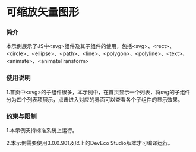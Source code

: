 # 可缩放矢量图形


### 简介

本示例展示了JS中<svg\>组件及其子组件的使用，包括<svg\>、<rect\>、<circle\>、<ellipse\>、<path\>、<line\>、<polygon\>、<polyline\>、<text\>、<animate\>、<animateTransform\>

### 使用说明

1.首页中<svg\>的子组件很多，本示例中，在首页显示一个列表，将svg的子组件分为四个列表项展示，点击进入对应的界面可以查看各个子组件的显示效果。



### 约束与限制

1.本示例支持标准系统上运行。

2.本示例需要使用3.0.0.901及以上的DevEco Studio版本才可编译运行。